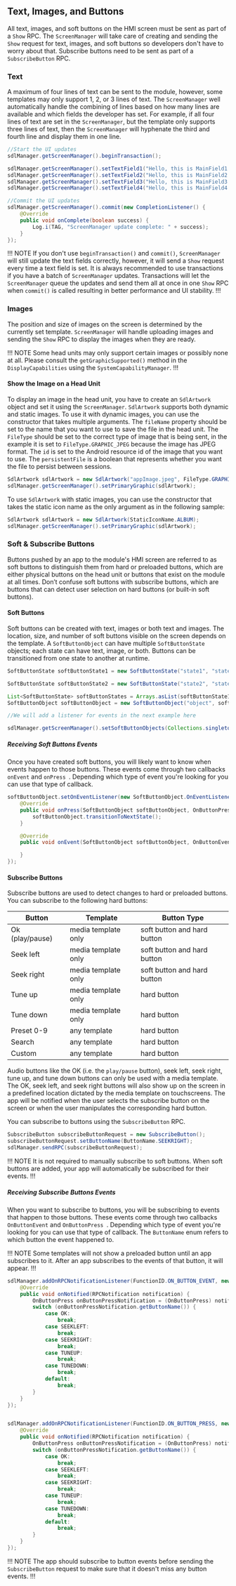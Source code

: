 ## Text, Images, and Buttons

All text, images, and soft buttons on the HMI screen must be sent as part of a `Show` RPC. The `ScreenManager` will take care of creating and sending the `Show` request for text, images, and soft buttons so developers don't have to worry about that. Subscribe buttons need to be sent as part of a `SubscribeButton` RPC.

### Text

A maximum of four lines of text can be sent to the module, however, some templates may only support 1, 2, or 3 lines of text. The `ScreenManager` well automatically handle the combining of lines based on how many lines are available and which fields the developer has set. For example, if all four lines of text are set in the `ScreenManager`, but the template only supports three lines of text, then the `ScreenManager` will hyphenate the third and fourth line and display them in one line.

```java
//Start the UI updates
sdlManager.getScreenManager().beginTransaction();

sdlManager.getScreenManager().setTextField1("Hello, this is MainField1.");
sdlManager.getScreenManager().setTextField2("Hello, this is MainField2.");
sdlManager.getScreenManager().setTextField3("Hello, this is MainField3.");
sdlManager.getScreenManager().setTextField4("Hello, this is MainField4.");

//Commit the UI updates
sdlManager.getScreenManager().commit(new CompletionListener() {
	@Override
	public void onComplete(boolean success) {
		Log.i(TAG, "ScreenManager update complete: " + success);
	}
});
```

!!! NOTE
If you don't use `beginTransaction()` and `commit()`, `ScreenManager` will still update the text fields correctly, however, it will send a `Show` request every time a text field is set. It is always recommended to use transactions if you have a batch of `ScreenManager` updates. Transactions will let the `ScreenManager` queue the updates and send them all at once in one `Show` RPC when `commit()` is called resulting in better performance and UI stability.
!!!

### Images

The position and size of images on the screen is determined by the currently set template. `ScreenManager` will handle uploading images and sending the `Show` RPC to display the images when they are ready.

!!! NOTE
Some head units may only support certain images or possibly none at all. Please consult the `getGraphicSupported()` method in the `DisplayCapabilities` using the `SystemCapabilityManager`.
!!!

#### Show the Image on a Head Unit

To display an image in the head unit, you have to create an `SdlArtwork` object and set it using the `ScreenManager`. `SdlArtwork` supports both dynamic and static images. 
To use it with dynamic images, you can use the constructor that takes multiple arguments. The `fileName` property should be set to the name that you want to use to save the file in the head unit. The `FileType` should be set to the correct type of image that is being sent, in the example it is set to `FileType.GRAPHIC_JPEG` because the image has JPEG format. The `id` is set to the Android resource id of the image that you want to use. The `persistentFile` is a boolean that represents whether you want the file to persist between sessions.

```java
SdlArtwork sdlArtwork = new SdlArtwork("appImage.jpeg", FileType.GRAPHIC_JPEG, R.drawable.appImage, true);
sdlManager.getScreenManager().setPrimaryGraphic(sdlArtwork);
```

To use `SdlArtwork` with static images, you can use the constructor that takes the static icon name as the only argument as in the following sample:

```java
SdlArtwork sdlArtwork = new SdlArtwork(StaticIconName.ALBUM);
sdlManager.getScreenManager().setPrimaryGraphic(sdlArtwork);
```

### Soft & Subscribe Buttons

Buttons pushed by an app to the module's HMI screen are referred to as soft buttons to distinguish them from hard or preloaded buttons, which are either physical buttons on the head unit or buttons that exist on the module at all times. Don’t confuse soft buttons with subscribe buttons, which are buttons that can detect user selection on hard buttons (or built-in soft buttons).

#### Soft Buttons

Soft buttons can be created with text, images or both text and images. The location, size, and number of soft buttons visible on the screen depends on the template. A `SoftButtonObject` can have multiple `SoftButtonState` objects; each state can have text, image, or both. Buttons can be transitioned from one state to another at runtime.

```java
SoftButtonState softButtonState1 = new SoftButtonState("state1", "state1", new SdlArtwork("state1.png", FileType.GRAPHIC_PNG, R.drawable.state1, true));

SoftButtonState softButtonState2 = new SoftButtonState("state2", "state2", new SdlArtwork("state2.png", FileType.GRAPHIC_PNG, R.drawable.state2, true));

List<SoftButtonState> softButtonStates = Arrays.asList(softButtonState1, softButtonState2);
SoftButtonObject softButtonObject = new SoftButtonObject("object", softButtonStates, softButtonState1.getName(), null);

//We will add a listener for events in the next example here 

sdlManager.getScreenManager().setSoftButtonObjects(Collections.singletonList(softButtonObject));
```


##### Receiving Soft Buttons Events

Once you have created soft buttons, you will likely want to know when events happen to those buttons. These events come through two callbacks `onEvent` and `onPress `. Depending which type of event you're looking for you can use that type of callback. 

```java
softButtonObject.setOnEventListener(new SoftButtonObject.OnEventListener() {
    @Override
    public void onPress(SoftButtonObject softButtonObject, OnButtonPress onButtonPress) {
        softButtonObject.transitionToNextState();
    }

    @Override
    public void onEvent(SoftButtonObject softButtonObject, OnButtonEvent onButtonEvent) {

    }
});
```

#### Subscribe Buttons
Subscribe buttons are used to detect changes to hard or preloaded buttons. You can subscribe to the following hard buttons:

| Button  | Template | Button Type |
| ------------- | ------------- | ------------- |
| Ok (play/pause) | media template only | soft button and hard button |
| Seek left | media template only | soft button and hard button |
| Seek right | media template only | soft button and hard button |
| Tune up | media template only | hard button |
| Tune down | media template only | hard button |
| Preset 0-9 | any template | hard button |
| Search | any template |hard button |
| Custom | any template | hard button |

Audio buttons like the OK (i.e. the `play/pause` button), seek left, seek right, tune up, and tune down buttons can only be used with a media template. The OK, seek left, and seek right buttons will also show up on the screen in a predefined location dictated by the media template on touchscreens. The app will be notified when the user selects the subscribe button on the screen or when the user manipulates the corresponding hard button.

You can subscribe to buttons using the `SubscribeButton` RPC. 

```java
SubscribeButton subscribeButtonRequest = new SubscribeButton();
subscribeButtonRequest.setButtonName(ButtonName.SEEKRIGHT);
sdlManager.sendRPC(subscribeButtonRequest);
```

!!! NOTE
It is not required to manually subscribe to soft buttons. When soft buttons are added, your app will automatically be subscribed for their events.
!!!

##### Receiving Subscribe Buttons Events

When you want to subscribe to buttons, you will be subscribing to events that happen to those buttons. These events come through two callbacks `OnButtonEvent` and `OnButtonPress `. Depending which type of event you're looking for you can use that type of callback. The `ButtonName` enum refers to which button the event happened to.

!!! NOTE
Some templates will not show a preloaded button until an app subscribes to it. After an app subscribes to the events of that button, it will appear. 
!!!

```java
sdlManager.addOnRPCNotificationListener(FunctionID.ON_BUTTON_EVENT, new OnRPCNotificationListener() {
    @Override
    public void onNotified(RPCNotification notification) {
        OnButtonPress onButtonPressNotification = (OnButtonPress) notification;
        switch (onButtonPressNotification.getButtonName()) {
            case OK:
                break;
            case SEEKLEFT:
                break;
            case SEEKRIGHT:
                break;
            case TUNEUP:
                break;
            case TUNEDOWN:
                break;
            default:
                break;
        }
    }
});


sdlManager.addOnRPCNotificationListener(FunctionID.ON_BUTTON_PRESS, new OnRPCNotificationListener() {
    @Override
    public void onNotified(RPCNotification notification) {
        OnButtonPress onButtonPressNotification = (OnButtonPress) notification;
        switch (onButtonPressNotification.getButtonName()) {
            case OK:
                break;
            case SEEKLEFT:
                break;
            case SEEKRIGHT:
                break;
            case TUNEUP:
                break;
            case TUNEDOWN:
                break;
            default:
                break;
        }
    }
});
```

!!! NOTE
The app should subscribe to button events before sending the `SubscribeButton` request to make sure that it doesn't miss any button events.
!!!